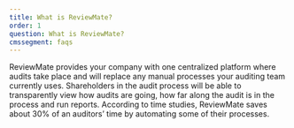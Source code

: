 ```yaml
---
title: What is ReviewMate?
order: 1
question: What is ReviewMate?
cmssegment: faqs
---
```

ReviewMate provides your company with one centralized platform where
  audits take place and will replace any manual processes your auditing team
  currently uses. Shareholders in the audit process will be able to
  transparently view how audits are going, how far along the audit is in the
  process and run reports. According to time studies, ReviewMate saves about 30%
  of an auditors’ time by automating some of their processes.
